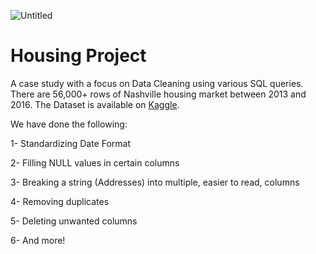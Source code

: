 ![Untitled](https://user-images.githubusercontent.com/115690921/210413655-5fd38e4e-69de-4afe-b645-63603c5bc25f.png)

# Housing Project
A case study with a focus on Data Cleaning using various SQL queries. There are 56,000+ rows of Nashville housing market between 2013 and 2016. The Dataset is available on [Kaggle](https://www.kaggle.com/tmthyjames/nashville-housing-data).

We have done the following:

1-	Standardizing Date Format

2-	Filling NULL values in certain columns

3-	Breaking a string (Addresses) into multiple, easier to read, columns

4-	Removing duplicates 

5-	Deleting unwanted columns

6-	And more! 
